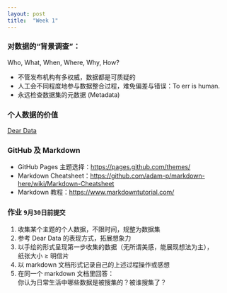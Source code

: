 ```yaml
---
layout: post
title:  "Week 1"
---
```


### 对数据的“背景调查”：  
Who, What, When, Where, Why, How?
- 不管发布机构有多权威，数据都是可质疑的
- 人工会不同程度地参与数据整合过程，难免偏差与错误：To err is human.
- 永远检查数据集的元数据 (Metadata)

### 个人数据的价值  
[Dear Data](https://www.dear-data.com/theproject "Dear Data")

### GitHub 及 Markdown
- GitHub Pages 主题选择：<https://pages.github.com/themes/>
- Markdown Cheatsheet：<https://github.com/adam-p/markdown-here/wiki/Markdown-Cheatsheet>
- Markdown 教程：<https://www.markdowntutorial.com/>

### 作业 `9月30日前提交`
1. 收集某个主题的个人数据，不限时间，规整为数据集
2. 参考 Dear Data 的表现方式，拓展想象力
3. 以手绘的形式呈现第一步收集的数据（无所谓美感，能展现想法为主），  
纸张大小 ≥ 明信片
4. 以 markdown 文档形式记录自己的上述过程操作或感想
5. 在同一个 markdown 文档里回答：  
你认为日常生活中哪些数据是被搜集的？被谁搜集了？
